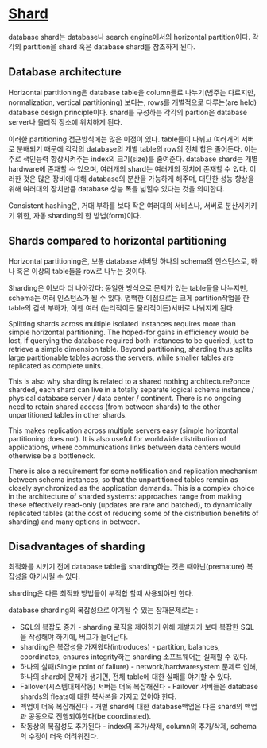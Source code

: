 # [Shard](http://en.wikipedia.org/wiki/Shard_%28database_architecture%29)

 database shard는 database나 search engine에서의 horizontal partition이다. 각각의 partition을 shard 혹은 database shard를 참조하게 된다.


## Database architecture

 Horizontal partitioning은 database table을 column들로 나누기(범주는 다르지만, normalization, vertical partitioning) 보다는, rows를 개별적으로 다루는(are held) database design principle이다. shard를 구성하는 각각의 partion은 database server나 물리적 장소에 위치하게 된다.

 이러한 partitioning 접근방식에는 많은 이점이 있다. table들이 나뉘고 여러개의 서버로 분배되기 때문에 각각의 database의 개별 table의 row의 전체 합은 줄어든다. 이는 주로 색인능력 향상시켜주는 index의 크기(size)를 줄여준다. database shard는 개별 hardware에 존재할 수 있으며, 여러개의 shard는 여러개의 장치에 존재할 수 있다. 이러한 것은 많은 장비에 대해 database의 분산을 가능하게 해주며, 대단한 성능 향상을 위해 여러대의 장치만큼 database 성능 폭을 넓힐수 있다는 것을 의미한다.

 Consistent hashing은, 거대 부하를 보다 작은 여러대의 서비스나, 서버로 분산시키키기 위한, 자동 sharding의 한 방법(form)이다.

## Shards compared to horizontal partitioning

Horizontal partitioning은, 보통 database 서버당 하나의 schema의 인스턴스로, 하나 혹은 이상의 table들을 row로 나누는 것이다.

Sharding은 이보다 더 나아갔다: 동일한 방식으로 문제가 있는 table들을 나누지만, schema는 여러 인스턴스가 될 수 있다. 명백한 이점으로는 크게 partition작업을 한 table의 검색 부하가, 이젠 여러 (논리적이든 물리적이든)서버로 나눠지게 된다.

Splitting shards across multiple isolated instances requires more than simple horizontal partitioning. The hoped-for gains in efficiency would be lost, if querying the database required both instances to be queried, just to retrieve a simple dimension table. Beyond partitioning, sharding thus splits large partitionable tables across the servers, while smaller tables are replicated as complete units.

This is also why sharding is related to a shared nothing architecture?once sharded, each shard can live in a totally separate logical schema instance / physical database server / data center / continent. There is no ongoing need to retain shared access (from between shards) to the other unpartitioned tables in other shards.

This makes replication across multiple servers easy (simple horizontal partitioning does not). It is also useful for worldwide distribution of applications, where communications links between data centers would otherwise be a bottleneck.

There is also a requirement for some notification and replication mechanism between schema instances, so that the unpartitioned tables remain as closely synchronized as the application demands. This is a complex choice in the architecture of sharded systems: approaches range from making these effectively read-only (updates are rare and batched), to dynamically replicated tables (at the cost of reducing some of the distribution benefits of sharding) and many options in between.


## Disadvantages of sharding

 최적화를 시키기 전에 database table을 sharding하는 것은 때아닌(premature) 복잡성을 야기시킬 수 있다.
 
 sharding은 다른 최적화 방법들이 부적합 할때 사용되야만 한다.

 database sharding의 복잡성으로 야기될 수 있는 잠재문제로는 : 
 
* SQL의 복잡도 증가 - sharding 로직을 제어하기 위해 개발자가 보다 복잡한 SQL을 작성해야 하기에, 버그가 늘어난다. 
* sharding은 복잡성을 가져왔다(introduces) - partition, balances, coordinates, ensures integrity하는 sharding 소프트웨어는 실패할 수 있다.
* 하나의 실패(Single point of failure) - network/hardwaresystem 문제로 인해, 하나의 shard에 문제가 생기면, 전체 table에 대한 실패를 야기할 수 있다.
* Failover(시스템대체작동) 서버는 더욱 복잡해진다 - Failover 서버들은 database shards의 fleats에 대한 복사본을 가지고 있어야 한다.    
* 백업이 더욱 복잡해진다 - 개별 shard에 대한 database백업은 다른 shard의 백업과 공동으로 진행되야한다(be coordinated). 
* 작동상의 복잡성도 추가된다 - index의 추가/삭제, column의 추가/삭제, schema의 수정이 더욱 어려워진다.